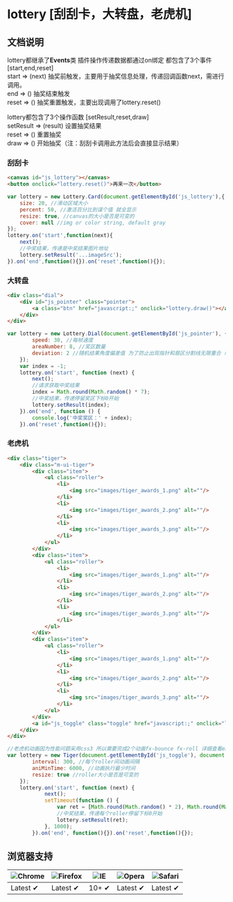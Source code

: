 # lottery [刮刮卡，大转盘，老虎机]

## 文档说明

lottery都继承了**Events**类 插件操作传递数据都通过on绑定 都包含了3个事件[start,end,reset]</br>
start => (next) 抽奖前触发，主要用于抽奖信息处理，传递回调函数next，需进行调用。</br>
end => () 抽奖结束触发</br>
reset => () 抽奖重置触发，主要出现调用了lottery.reset()</br>

lottery都包含了3个操作函数 [setResult,reset,draw]</br>
setResult => (result) 设置抽奖结果</br>
reset => () 重置抽奖</br>
draw => () 开始抽奖（注：刮刮卡调用此方法后会直接显示结果）</br>

### 刮刮卡

```html
<canvas id="js_lottery"></canvas>
<button onclick="lottery.reset()">再来一次</button>
```

```javascript
var lottery = new Lottery.Card(document.getElementById('js_lottery'),{
    size: 20, //滑动区域大小
    percent: 50, //激活百分比到谋个值 就全显示
    resize: true, //canvas的大小是否是可变的
    cover: null //img or color string, default gray
});
lottery.on('start',function(next){
    next();
    //中奖结果，传递是中奖结果图片地址
    lottery.setResult('...imageSrc');
}).on('end',function(){}).on('reset',function(){});
```

### 大转盘

```html
<div class="dial">
    <div id="js_pointer" class="pointer">
        <a class="btn" href="javascript:;" onclick="lottery.draw()"></a>
    </div>
</div>
```

```javascript
var lottery = new Lottery.Dial(document.getElementById('js_pointer'), {
        speed: 30, //每帧速度
        areaNumber: 8, //奖区数量
        deviation: 2 //随机结果角度偏差值 为了防止出现指针和扇区分割线无限重合 单位:°
    });
    var index = -1;
    lottery.on('start', function (next) {
        next();
        //请求获取中奖结果
        index = Math.round(Math.random() * 7);
        //中奖结果，传递停留奖区下标0开始
        lottery.setResult(index);
    }).on('end', function () {
        console.log('中奖奖区：' + index);
    }).on('reset',function(){});
```

### 老虎机

```html
<div class="tiger">
    <div class="m-ui-tiger">
        <div class="item">
            <ul class="roller">
                <li>
                    <img src="images/tiger_awards_1.png" alt=""/>
                </li>
                <li>
                    <img src="images/tiger_awards_2.png" alt=""/>
                </li>
                <li>
                    <img src="images/tiger_awards_3.png" alt=""/>
                </li>
            </ul>
        </div>
        <div class="item">
            <ul class="roller">
                <li>
                    <img src="images/tiger_awards_1.png" alt=""/>
                </li>
                <li>
                    <img src="images/tiger_awards_2.png" alt=""/>
                </li>
                <li>
                    <img src="images/tiger_awards_3.png" alt=""/>
                </li>
            </ul>
        </div>
        <div class="item">
            <ul class="roller">
                <li>
                    <img src="images/tiger_awards_1.png" alt=""/>
                </li>
                <li>
                    <img src="images/tiger_awards_2.png" alt=""/>
                </li>
                <li>
                    <img src="images/tiger_awards_3.png" alt=""/>
                </li>
            </ul>
        </div>
        <a id="js_toggle" class="toggle" href="javascript:;" onclick="lottery.draw()"></a>
    </div>
</div>
```

```javascript
//老虎机动画因为性能问题采用css3 所以需要完成2个动画fx-bounce fx-roll 详细查看examples
var lottery = new Tiger(document.getElementById('js_toggle'), document.querySelectorAll('.roller'), {
        interval: 300, //每个roller间动画间隔
        aniMinTime: 6000, //动画执行最少时间
        resize: true //roller大小是否是可变的
    });
    lottery.on('start', function (next) {
            next();
            setTimeout(function () {
                var ret = [Math.round(Math.random() * 2), Math.round(Math.random() * 2), Math.round(Math.random() * 2)];
                //中奖结果，传递每个roller停留下标0开始
                lottery.setResult(ret);
            }, 1000);
        }).on('end', function(){}).on('reset',function(){});
```


## 浏览器支持

![Chrome](https://raw.github.com/alrra/browser-logos/master/chrome/chrome_48x48.png) | ![Firefox](https://raw.github.com/alrra/browser-logos/master/firefox/firefox_48x48.png) | ![IE](https://raw.github.com/alrra/browser-logos/master/internet-explorer/internet-explorer_48x48.png) | ![Opera](https://raw.github.com/alrra/browser-logos/master/opera/opera_48x48.png) | ![Safari](https://raw.github.com/alrra/browser-logos/master/safari/safari_48x48.png)
--- | --- | --- | --- | --- |
Latest ✔ | Latest ✔ | 10+ ✔ | Latest ✔ | Latest ✔ |